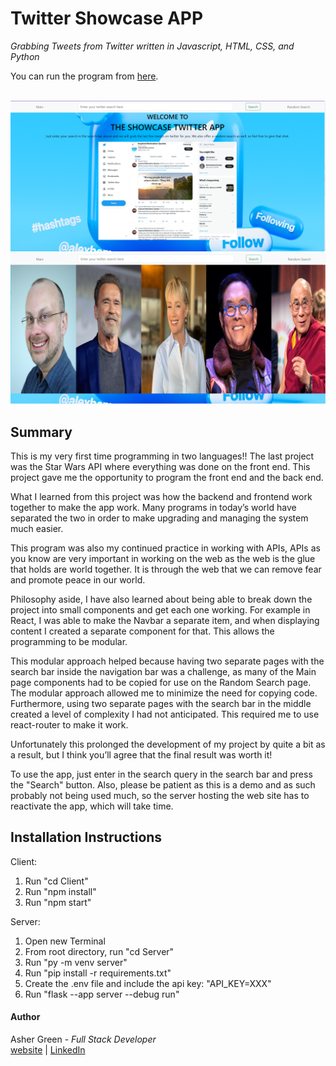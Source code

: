# **Twitter Showcase APP**

*Grabbing Tweets from Twitter written in Javascript, HTML, CSS, and Python*

You can run the program from [here](https://twitter-showcase-app-ucxm.onrender.com).
<br /><br />

![screenshot](screenshot.png/)
![screenshot](screenshot2.png)

## **Summary**

This is my very first time programming in two languages!!  The last project was the Star Wars API
where everything was done on the front end.  This project gave me the opportunity to program the
front end and the back end.

What I learned from this project was how the backend and frontend work together to make the app
work.  Many programs in today’s world have separated the two in order to make upgrading and managing
the system much easier.

This program was also my continued practice in working with APIs,  APIs as you know are very
important in working on the web as the web is the glue that holds are world together.  It is through
the web that we can remove fear and promote peace in our world.

Philosophy aside, I have also learned about being able to break down the project into small components
and get each one working.  For example in React, I was able to make the Navbar a separate item, and
when displaying content I created a separate component for that.  This allows the programming to be modular.  

This modular approach helped because having two separate pages with the search bar inside the navigation bar
was a challenge, as many of the Main page components had to be copied for use on the Random Search page.  
The modular approach allowed me to minimize the need for copying code.  Furthermore, using two separate pages
with the search bar in the middle created a level of complexity I had not anticipated.  This required me to
use react-router to make it work.

Unfortunately this prolonged the development of my project by quite a bit as a result, but I think you’ll
agree that the final result was worth it!

To use the app, just enter in the search query in the search bar and press the "Search" button.  Also, please be patient as this is a demo and as such probably not being used much, so the server hosting the web site has to reactivate the app, which will take time.

## Installation Instructions

Client:

1. Run "cd Client"
2. Run "npm install"
3. Run "npm start"

Server:

1. Open new Terminal
2. From root directory, run "cd Server"
3. Run "py -m venv server"
4. Run "pip install -r requirements.txt"
5. Create the .env file and include the api key: "API_KEY=XXX"
6. Run "flask --app server --debug run"

#### **Author**

Asher Green - *Full Stack Developer* \
[website](http://ashergreen.ca) | [LinkedIn](https://www.linkedin.com/in/asher-green-6a96551/)
